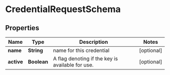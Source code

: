 
# CredentialRequestSchema

## Properties
Name | Type | Description | Notes
------------ | ------------- | ------------- | -------------
**name** | **String** | name for this credential |  [optional]
**active** | **Boolean** | A flag denoting if the key is available for use. |  [optional]



